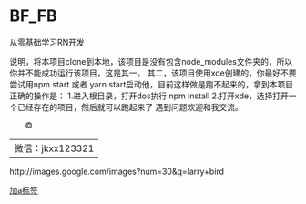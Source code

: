 # BF_FB
从零基础学习RN开发

说明，将本项目clone到本地，该项目是没有包含node_modules文件夹的，所以你并不能成功运行该项目，这是其一。
其二，该项目使用xde创建的，你最好不要尝试用npm start 或者 yarn start启动他，目前这样做是跑不起来的，拿到本项目正确的操作是：
1.进入根目录，打开dos执行 npm install
2.打开xde，选择打开一个已经存在的项目，然后就可以跑起来了
遇到问题欢迎和我交流。
<table>
    <tr>
        &copy;<td>微信：jkxx123321</td>
    </tr>
</table>
http://images.google.com/images?num=30&amp;q=larry+bird

<a href="http://images.google.com/images?num=30&amp;q=larry+bird">加a标签</a>
